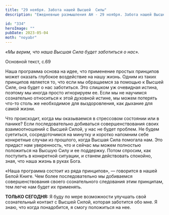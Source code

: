 ```yaml
---
title: "29 ноября. Забота нашей Высшей  Силы"
description: "Ежедневные размышления АН - 29 ноября. Забота нашей Высшей  Силы"

id: "334"
heroImage: ""
pubDate: 2023-05-04
moth: "noyabr"
---
```


_«Мы верим, что наша Высшая Сила будет заботиться о нас»._

Основной текст, с.69

Наша программа основа на идее, что применение простых принципов может оказать
глубокое воздействие на нашу жизнь. Одним из таких принципов является то, что
если мы обращаемся за помощью к Высшей Силе, она будет о нас заботиться. Это
слишком уж очевидная истина, поэтому мы иногда просто игнорируем ее. Если мы
не научимся сознательно относиться к этой духовной истине, мы можем потерять
что-то столь же необходимое для выздоровления, как дыхание для самой жизни.

Что происходит, когда мы оказываемся в стрессовом состоянии или в панике? Если
последовательно добиваться совершенствования своих взаимоотношений с Высшей
Силой, у нас не будет проблем. Не будем суетиться, сосредоточимся на минутку и
коротко напомним себе конкретные случаи из прошлого, когда Высшая Сила
помогала нам. Это придаст нам уверенность, что и сейчас мы можем полностью
положиться на Высшую Силу и ее поддержку. Потом спросим, как поступить в
конкретной ситуации, и станем действовать спокойно, зная, что наша жизнь в
руках Бога.

«Наша программа состоит из ряда принципов», — говорится в нашей Белой Книге.
Чем более последовательно мы добиваемся совершенствования своего сознательного
следования этим принципам, тем легче нам будет их применять.

**ТОЛЬКО СЕГОДНЯ:** Я буду по мере возможности улучшать свой сознательный
контакт с Высшей Силой, которая заботится обо мне. Я знаю, что когда
понадобится, я смогу положиться на нее.
